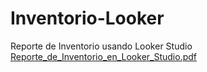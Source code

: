 # Inventorio-Looker
Reporte de Inventorio usando Looker Studio 
[Reporte_de_Inventorio_en_Looker_Studio.pdf](https://github.com/nbassano/Inventorio-Looker/files/10965388/Reporte_de_Inventorio_en_Looker_Studio.pdf)
